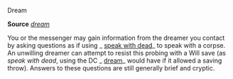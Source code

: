 Dream

**Source** [_dream_](spells/dream#_dream)

You or the messenger may gain information from the dreamer you contact by asking questions as if using _ [speak with dead](spells/speakWithDead#_speak-with-dead)_ to speak with a corpse. An unwilling dreamer can attempt to resist this probing with a Will save (as _speak with dead_, using the DC _ [dream](spells/dream#_dream)_ would have if it allowed a saving throw). Answers to these questions are still generally brief and cryptic.

